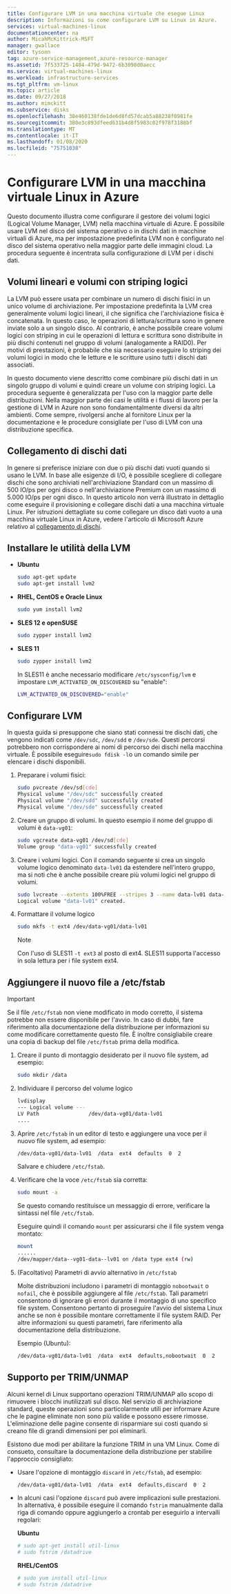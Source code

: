 ```yaml
---
title: Configurare LVM in una macchina virtuale che esegue Linux
description: Informazioni su come configurare LVM su Linux in Azure.
services: virtual-machines-linux
documentationcenter: na
author: MicahMcKittrick-MSFT
manager: gwallace
editor: tysonn
tag: azure-service-management,azure-resource-manager
ms.assetid: 7f533725-1484-479d-9472-6b3098d0aecc
ms.service: virtual-machines-linux
ms.workload: infrastructure-services
ms.tgt_pltfrm: vm-linux
ms.topic: article
ms.date: 09/27/2018
ms.author: mimckitt
ms.subservice: disks
ms.openlocfilehash: 38e460138fde1de6d8fd57dcab5a88238f0981fe
ms.sourcegitcommit: 380e3c893dfeed631b4d8f5983c02f978f3188bf
ms.translationtype: MT
ms.contentlocale: it-IT
ms.lasthandoff: 01/08/2020
ms.locfileid: "75751038"
---
```

# <a name="configure-lvm-on-a-linux-vm-in-azure"></a>Configurare LVM in una macchina virtuale Linux in Azure
Questo documento illustra come configurare il gestore dei volumi logici (Logical Volume Manager, LVM) nella macchina virtuale di Azure. È possibile usare LVM nel disco del sistema operativo o in dischi dati in macchine virtuali di Azure, ma per impostazione predefinita LVM non è configurato nel disco del sistema operativo nella maggior parte delle immagini cloud. La procedura seguente è incentrata sulla configurazione di LVM per i dischi dati.

## <a name="linear-vs-striped-logical-volumes"></a>Volumi lineari e volumi con striping logici
La LVM può essere usata per combinare un numero di dischi fisici in un unico volume di archiviazione. Per impostazione predefinita la LVM crea generalmente volumi logici lineari, il che significa che l'archiviazione fisica è concatenata. In questo caso, le operazioni di lettura/scrittura sono in genere inviate solo a un singolo disco. Al contrario, è anche possibile creare volumi logici con striping in cui le operazioni di lettura e scrittura sono distribuite in più dischi contenuti nel gruppo di volumi (analogamente a RAID0). Per motivi di prestazioni, è probabile che sia necessario eseguire lo striping dei volumi logici in modo che le letture e le scritture usino tutti i dischi dati associati.

In questo documento viene descritto come combinare più dischi dati in un singolo gruppo di volumi e quindi creare un volume con striping logici. La procedura seguente è generalizzata per l'uso con la maggior parte delle distribuzioni. Nella maggior parte dei casi le utilità e i flussi di lavoro per la gestione di LVM in Azure non sono fondamentalmente diversi da altri ambienti. Come sempre, rivolgersi anche al fornitore Linux per la documentazione e le procedure consigliate per l'uso di LVM con una distribuzione specifica.

## <a name="attaching-data-disks"></a>Collegamento di dischi dati
In genere si preferisce iniziare con due o più dischi dati vuoti quando si usano le LVM. In base alle esigenze di I/O, è possibile scegliere di collegare dischi che sono archiviati nell'archiviazione Standard con un massimo di 500 IO/ps per ogni disco o nell'archiviazione Premium con un massimo di 5.000 IO/ps per ogni disco. In questo articolo non verrà illustrato in dettaglio come eseguire il provisioning e collegare dischi dati a una macchina virtuale Linux. Per istruzioni dettagliate su come collegare un disco dati vuoto a una macchina virtuale Linux in Azure, vedere l'articolo di Microsoft Azure relativo al [collegamento di dischi](add-disk.md?toc=%2fazure%2fvirtual-machines%2flinux%2ftoc.json).

## <a name="install-the-lvm-utilities"></a>Installare le utilità della LVM
* **Ubuntu**

    ```bash  
    sudo apt-get update
    sudo apt-get install lvm2
    ```

* **RHEL, CentOS e Oracle Linux**

    ```bash   
    sudo yum install lvm2
    ```

* **SLES 12 e openSUSE**

    ```bash   
    sudo zypper install lvm2
    ```

* **SLES 11**

    ```bash   
    sudo zypper install lvm2
    ```

    In SLES11 è anche necessario modificare `/etc/sysconfig/lvm` e impostare `LVM_ACTIVATED_ON_DISCOVERED` su "enable":

    ```sh   
    LVM_ACTIVATED_ON_DISCOVERED="enable" 
    ```

## <a name="configure-lvm"></a>Configurare LVM
In questa guida si presuppone che siano stati connessi tre dischi dati, che vengono indicati come `/dev/sdc`, `/dev/sdd` e `/dev/sde`. Questi percorsi potrebbero non corrispondere ai nomi di percorso dei dischi nella macchina virtuale. È possibile eseguire`sudo fdisk -l`o un comando simile per elencare i dischi disponibili.

1. Preparare i volumi fisici:

    ```bash    
    sudo pvcreate /dev/sd[cde]
    Physical volume "/dev/sdc" successfully created
    Physical volume "/dev/sdd" successfully created
    Physical volume "/dev/sde" successfully created
    ```

2. Creare un gruppo di volumi. In questo esempio il nome del gruppo di volumi è `data-vg01`:

    ```bash    
    sudo vgcreate data-vg01 /dev/sd[cde]
    Volume group "data-vg01" successfully created
    ```

3. Creare i volumi logici. Con il comando seguente si crea un singolo volume logico denominato `data-lv01` da estendere nell'intero gruppo, ma si noti che è anche possibile creare più volumi logici nel gruppo di volumi.

    ```bash   
    sudo lvcreate --extents 100%FREE --stripes 3 --name data-lv01 data-vg01
    Logical volume "data-lv01" created.
    ```

4. Formattare il volume logico

    ```bash  
    sudo mkfs -t ext4 /dev/data-vg01/data-lv01
    ```
   
   > [!NOTE]
   > Con l'uso di SLES11 `-t ext3` al posto di ext4. SLES11 supporta l'accesso in sola lettura per i file system ext4.

## <a name="add-the-new-file-system-to-etcfstab"></a>Aggiungere il nuovo file a /etc/fstab
> [!IMPORTANT]
> Se il file `/etc/fstab` non viene modificato in modo corretto, il sistema potrebbe non essere disponibile per l'avvio. In caso di dubbi, fare riferimento alla documentazione della distribuzione per informazioni su come modificare correttamente questo file. È inoltre consigliabile creare una copia di backup del file `/etc/fstab` prima della modifica.

1. Creare il punto di montaggio desiderato per il nuovo file system, ad esempio:

    ```bash  
    sudo mkdir /data
    ```

2. Individuare il percorso del volume logico

    ```bash    
    lvdisplay
    --- Logical volume ---
    LV Path                /dev/data-vg01/data-lv01
    ....
    ```

3. Aprire `/etc/fstab` in un editor di testo e aggiungere una voce per il nuovo file system, ad esempio:

    ```bash    
    /dev/data-vg01/data-lv01  /data  ext4  defaults  0  2
    ```   
    Salvare e chiudere `/etc/fstab`.

4. Verificare che la voce `/etc/fstab` sia corretta:

    ```bash    
    sudo mount -a
    ```

    Se questo comando restituisce un messaggio di errore, verificare la sintassi nel file `/etc/fstab`.
   
    Eseguire quindi il comando `mount` per assicurarsi che il file system venga montato:

    ```bash    
    mount
    ......
    /dev/mapper/data--vg01-data--lv01 on /data type ext4 (rw)
    ```

5. (Facoltativo) Parametri di avvio alternativo in `/etc/fstab`
   
    Molte distribuzioni includono i parametri di montaggio `nobootwait` o `nofail`, che è possibile aggiungere al file `/etc/fstab`. Tali parametri consentono di ignorare gli errori durante il montaggio di uno specifico file system. Consentono pertanto di proseguire l'avvio del sistema Linux anche se non è possibile montare correttamente il file system RAID. Per altre informazioni su questi parametri, fare riferimento alla documentazione della distribuzione.
   
    Esempio (Ubuntu):

    ```bash 
    /dev/data-vg01/data-lv01  /data  ext4  defaults,nobootwait  0  2
    ```

## <a name="trimunmap-support"></a>Supporto per TRIM/UNMAP
Alcuni kernel di Linux supportano operazioni TRIM/UNMAP allo scopo di rimuovere i blocchi inutilizzati sul disco. Nel servizio di archiviazione standard, queste operazioni sono particolarmente utili per informare Azure che le pagine eliminate non sono più valide e possono essere rimosse. L'eliminazione delle pagine consente di risparmiare sui costi quando si creano file di grandi dimensioni per poi eliminarli.

Esistono due modi per abilitare la funzione TRIM in una VM Linux. Come di consueto, consultare la documentazione della distribuzione per stabilire l'approccio consigliato:

- Usare l'opzione di montaggio `discard` in `/etc/fstab`, ad esempio:

    ```bash 
    /dev/data-vg01/data-lv01  /data  ext4  defaults,discard  0  2
    ```

- In alcuni casi l'opzione `discard` può avere implicazioni sulle prestazioni. In alternativa, è possibile eseguire il comando `fstrim` manualmente dalla riga di comando oppure aggiungerlo a crontab per eseguirlo a intervalli regolari:

    **Ubuntu**

    ```bash 
    # sudo apt-get install util-linux
    # sudo fstrim /datadrive
    ```

    **RHEL/CentOS**

    ```bash 
    # sudo yum install util-linux
    # sudo fstrim /datadrive
    ```
